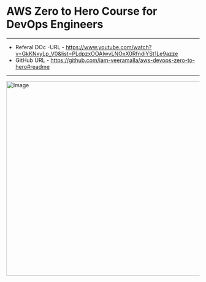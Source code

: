 #  AWS Zero to Hero Course for DevOps Engineers 
---
- Referal DOc -URL - https://www.youtube.com/watch?v=GkKNxyLp_V0&list=PLdpzxOOAlwvLNOxX0RfndiYSt1Le9azze
- GitHub URL - https://github.com/iam-veeramalla/aws-devops-zero-to-hero#readme
---


<img width="780" height="507" alt="Image" src="https://github.com/user-attachments/assets/9ce8e972-d97e-4c35-b7ac-13693148c100" />






